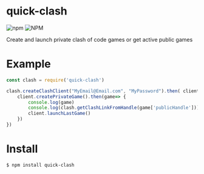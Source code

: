 # quick-clash
![npm](https://img.shields.io/npm/v/quick-clash) ![NPM](https://img.shields.io/npm/l/quick-clash)

Create and launch private clash of code games or get active public games

# Example 
```js
const clash = require('quick-clash')

clash.createClashClient("MyEmail@Email.com", "MyPassword").then( client => {
    client.createPrivateGame().then(game=> {
        console.log(game)
        console.log(clash.getClashLinkFromHandle(game['publicHandle']))
        client.launchLastGame()
    })
})
```

# Install

```
$ npm install quick-clash
```

